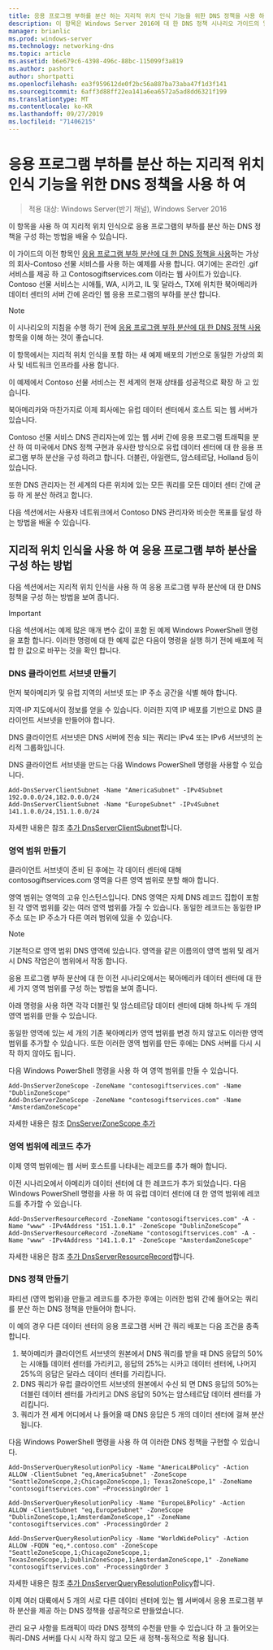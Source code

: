 ```yaml
---
title: 응용 프로그램 부하를 분산 하는 지리적 위치 인식 기능을 위한 DNS 정책을 사용 하 여
description: 이 항목은 Windows Server 2016에 대 한 DNS 정책 시나리오 가이드의 일부입니다.
manager: brianlic
ms.prod: windows-server
ms.technology: networking-dns
ms.topic: article
ms.assetid: b6e679c6-4398-496c-88bc-115099f3a819
ms.author: pashort
author: shortpatti
ms.openlocfilehash: ea3f959612de0f2bc56a887ba73aba47f1d3f141
ms.sourcegitcommit: 6aff3d88ff22ea141a6ea6572a5ad8dd6321f199
ms.translationtype: MT
ms.contentlocale: ko-KR
ms.lasthandoff: 09/27/2019
ms.locfileid: "71406215"
---
```

# <a name="use-dns-policy-for-application-load-balancing-with-geo-location-awareness"></a>응용 프로그램 부하를 분산 하는 지리적 위치 인식 기능을 위한 DNS 정책을 사용 하 여

>적용 대상: Windows Server(반기 채널), Windows Server 2016

이 항목을 사용 하 여 지리적 위치 인식으로 응용 프로그램의 부하를 분산 하는 DNS 정책을 구성 하는 방법을 배울 수 있습니다.

이 가이드의 이전 항목인 [응용 프로그램 부하 분산에 대 한 DNS 정책을 사용](https://technet.microsoft.com/windows-server-docs/networking/dns/deploy/app-lb)하는 가상의 회사-Contoso 선물 서비스를 사용 하는 예제를 사용 합니다. 여기에는 온라인 .gif 서비스를 제공 하 고 Contosogiftservices.com 이라는 웹 사이트가 있습니다. Contoso 선물 서비스는 시애틀, WA, 시카고, IL 및 달라스, TX에 위치한 북아메리카 데이터 센터의 서버 간에 온라인 웹 응용 프로그램의 부하를 분산 합니다.

>[!NOTE]
>이 시나리오의 지침을 수행 하기 전에 [응용 프로그램 부하 분산에 대 한 DNS 정책 사용](https://technet.microsoft.com/windows-server-docs/networking/dns/deploy/app-lb) 항목을 이해 하는 것이 좋습니다.

이 항목에서는 지리적 위치 인식을 포함 하는 새 예제 배포의 기반으로 동일한 가상의 회사 및 네트워크 인프라를 사용 합니다.

이 예제에서 Contoso 선물 서비스는 전 세계의 현재 상태를 성공적으로 확장 하 고 있습니다.

북아메리카와 마찬가지로 이제 회사에는 유럽 데이터 센터에서 호스트 되는 웹 서버가 있습니다.

Contoso 선물 서비스 DNS 관리자는에 있는 웹 서버 간에 응용 프로그램 트래픽을 분산 하 여 미국에서 DNS 정책 구현과 유사한 방식으로 유럽 데이터 센터에 대 한 응용 프로그램 부하 분산을 구성 하려고 합니다. 더블린, 아일랜드, 암스테르담, Holland 등이 있습니다.

또한 DNS 관리자는 전 세계의 다른 위치에 있는 모든 쿼리를 모든 데이터 센터 간에 균등 하 게 분산 하려고 합니다.

다음 섹션에서는 사용자 네트워크에서 Contoso DNS 관리자와 비슷한 목표를 달성 하는 방법을 배울 수 있습니다.

## <a name="how-to-configure-application-load-balancing-with-geo-location-awareness"></a>지리적 위치 인식을 사용 하 여 응용 프로그램 부하 분산을 구성 하는 방법

다음 섹션에서는 지리적 위치 인식을 사용 하 여 응용 프로그램 부하 분산에 대 한 DNS 정책을 구성 하는 방법을 보여 줍니다.

>[!IMPORTANT]
>다음 섹션에서는 예제 많은 매개 변수 값이 포함 된 예제 Windows PowerShell 명령을 포함 합니다. 이러한 명령에 대 한 예제 값은 다음이 명령을 실행 하기 전에 배포에 적합 한 값으로 바꾸는 것을 확인 합니다.

### <a name="bkmk_clientsubnets"></a>DNS 클라이언트 서브넷 만들기

먼저 북아메리카 및 유럽 지역의 서브넷 또는 IP 주소 공간을 식별 해야 합니다.

지역-IP 지도에서이 정보를 얻을 수 있습니다. 이러한 지역 IP 배포를 기반으로 DNS 클라이언트 서브넷을 만들어야 합니다.

DNS 클라이언트 서브넷은 DNS 서버에 전송 되는 쿼리는 IPv4 또는 IPv6 서브넷의 논리적 그룹화입니다.

DNS 클라이언트 서브넷을 만드는 다음 Windows PowerShell 명령을 사용할 수 있습니다. 

    
    Add-DnsServerClientSubnet -Name "AmericaSubnet" -IPv4Subnet 192.0.0.0/24,182.0.0.0/24
    Add-DnsServerClientSubnet -Name "EuropeSubnet" -IPv4Subnet 141.1.0.0/24,151.1.0.0/24
    
자세한 내용은 참조 [추가 DnsServerClientSubnet](https://docs.microsoft.com/powershell/module/dnsserver/add-dnsserverclientsubnet?view=win10-ps)합니다.

### <a name="bkmk_zscopes2"></a>영역 범위 만들기

클라이언트 서브넷이 준비 된 후에는 각 데이터 센터에 대해 contosogiftservices.com 영역을 다른 영역 범위로 분할 해야 합니다.

영역 범위는 영역의 고유 인스턴스입니다. DNS 영역은 자체 DNS 레코드 집합이 포함 된 각 영역 범위를 갖는 여러 영역 범위를 가질 수 있습니다. 동일한 레코드는 동일한 IP 주소 또는 IP 주소가 다른 여러 범위에 있을 수 있습니다.

>[!NOTE]
>기본적으로 영역 범위 DNS 영역에 있습니다. 영역을 같은 이름의이 영역 범위 및 레거시 DNS 작업은이 범위에서 작동 합니다.

응용 프로그램 부하 분산에 대 한 이전 시나리오에서는 북아메리카 데이터 센터에 대 한 세 가지 영역 범위를 구성 하는 방법을 보여 줍니다.

아래 명령을 사용 하면 각각 더블린 및 암스테르담 데이터 센터에 대해 하나씩 두 개의 영역 범위를 만들 수 있습니다. 

동일한 영역에 있는 세 개의 기존 북아메리카 영역 범위를 변경 하지 않고도 이러한 영역 범위를 추가할 수 있습니다. 또한 이러한 영역 범위를 만든 후에는 DNS 서버를 다시 시작 하지 않아도 됩니다.

다음 Windows PowerShell 명령을 사용 하 여 영역 범위를 만들 수 있습니다.

    
    Add-DnsServerZoneScope -ZoneName "contosogiftservices.com" -Name "DublinZoneScope"
    Add-DnsServerZoneScope -ZoneName "contosogiftservices.com" -Name "AmsterdamZoneScope"
    

자세한 내용은 참조 [DnsServerZoneScope 추가](https://docs.microsoft.com/powershell/module/dnsserver/add-dnsserverzonescope?view=win10-ps)

### <a name="bkmk_records2"></a>영역 범위에 레코드 추가

이제 영역 범위에는 웹 서버 호스트를 나타내는 레코드를 추가 해야 합니다.

이전 시나리오에서 아메리카 데이터 센터에 대 한 레코드가 추가 되었습니다. 다음 Windows PowerShell 명령을 사용 하 여 유럽 데이터 센터에 대 한 영역 범위에 레코드를 추가할 수 있습니다.
 
    
    Add-DnsServerResourceRecord -ZoneName "contosogiftservices.com" -A -Name "www" -IPv4Address "151.1.0.1" -ZoneScope "DublinZoneScope”
    Add-DnsServerResourceRecord -ZoneName "contosogiftservices.com" -A -Name "www" -IPv4Address "141.1.0.1" -ZoneScope "AmsterdamZoneScope"
    

자세한 내용은 참조 [추가 DnsServerResourceRecord](https://docs.microsoft.com/powershell/module/dnsserver/add-dnsserverresourcerecord?view=win10-ps)합니다.

### <a name="bkmk_policies2"></a>DNS 정책 만들기

파티션 (영역 범위)을 만들고 레코드를 추가한 후에는 이러한 범위 간에 들어오는 쿼리를 분산 하는 DNS 정책을 만들어야 합니다.

이 예의 경우 다른 데이터 센터의 응용 프로그램 서버 간 쿼리 배포는 다음 조건을 충족 합니다.

1. 북아메리카 클라이언트 서브넷의 원본에서 DNS 쿼리를 받을 때 DNS 응답의 50%는 시애틀 데이터 센터를 가리키고, 응답의 25%는 시카고 데이터 센터에, 나머지 25%의 응답은 달라스 데이터 센터를 가리킵니다.
2. DNS 쿼리가 유럽 클라이언트 서브넷의 원본에서 수신 되 면 DNS 응답의 50%는 더블린 데이터 센터를 가리키고 DNS 응답의 50%는 암스테르담 데이터 센터를 가리킵니다.
3. 쿼리가 전 세계 어디에서 나 들어올 때 DNS 응답은 5 개의 데이터 센터에 걸쳐 분산 됩니다.

다음 Windows PowerShell 명령을 사용 하 여 이러한 DNS 정책을 구현할 수 있습니다.

    
    Add-DnsServerQueryResolutionPolicy -Name "AmericaLBPolicy" -Action ALLOW -ClientSubnet "eq,AmericaSubnet" -ZoneScope "SeattleZoneScope,2;ChicagoZoneScope,1; TexasZoneScope,1" -ZoneName "contosogiftservices.com" –ProcessingOrder 1
    
    Add-DnsServerQueryResolutionPolicy -Name "EuropeLBPolicy" -Action ALLOW -ClientSubnet "eq,EuropeSubnet" -ZoneScope "DublinZoneScope,1;AmsterdamZoneScope,1" -ZoneName "contosogiftservices.com" -ProcessingOrder 2
    
    Add-DnsServerQueryResolutionPolicy -Name "WorldWidePolicy" -Action ALLOW -FQDN "eq,*.contoso.com" -ZoneScope "SeattleZoneScope,1;ChicagoZoneScope,1; TexasZoneScope,1;DublinZoneScope,1;AmsterdamZoneScope,1" -ZoneName "contosogiftservices.com" -ProcessingOrder 3
    
    

자세한 내용은 참조 [추가 DnsServerQueryResolutionPolicy](https://docs.microsoft.com/powershell/module/dnsserver/add-dnsserverqueryresolutionpolicy?view=win10-ps)합니다.

이제 여러 대륙에서 5 개의 서로 다른 데이터 센터에 있는 웹 서버에서 응용 프로그램 부하 분산을 제공 하는 DNS 정책을 성공적으로 만들었습니다.

관리 요구 사항을 트래픽이 따라 DNS 정책의 수천을 만들 수 있습니다 하 고 들어오는 쿼리-DNS 서버를 다시 시작 하지 않고 모든 새 정책-동적으로 적용 됩니다.
